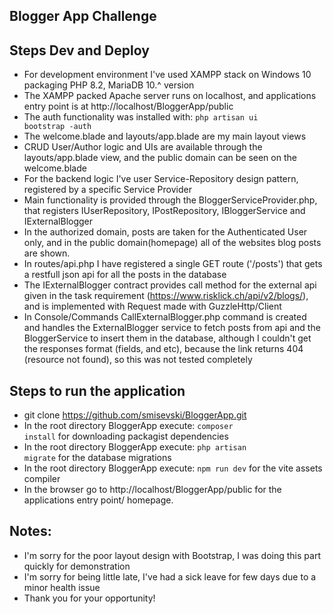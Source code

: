
## Blogger App Challenge

## Steps Dev and Deploy

* For development environment I've used XAMPP stack on Windows 10 packaging PHP 8.2, MariaDB 10.^ version
* The XAMPP packed Apache server runs on localhost, and applications entry point is at http://localhost/BloggerApp/public 
* The auth functionality was installed with:
<code>php artisan ui bootstrap -auth</code>
* The welcome.blade and layouts/app.blade are my main layout views
* CRUD User/Author logic and UIs are available through the layouts/app.blade view, and the public domain can be seen on the welcome.blade
* For the backend logic I've user Service-Repository design pattern, registered by a specific Service Provider
* Main functionality is provided through the BloggerServiceProvider.php, that registers IUserRepository, IPostRepository, IBloggerService and IExternalBlogger
* In the authorized domain, posts are taken for the Authenticated User only, and in the public domain(homepage) all of the websites blog posts are shown.
* In routes/api.php I have registered a single GET route ('/posts') that gets a restfull json api for all the posts in the database
* The IExternalBlogger contract provides call method for the external api given in the task requirement (https://www.risklick.ch/api/v2/blogs/), and is implemented with Request made with GuzzleHttp/Client
* In Console/Commands CallExternalBlogger.php command is created and handles the ExternalBlogger service to fetch posts from api and the BloggerService to insert them in the database, although I couldn't get the responses format (fields, and etc), because the link returns 404 (resource not found), so this was not tested completely
## Steps to run the application
* git clone https://github.com/smisevski/BloggerApp.git
* In the root directory BloggerApp execute: <code>composer install</code> for downloading packagist dependencies
* In the root directory BloggerApp execute: <code>php artisan migrate</code> for the database migrations
* In the root directory BloggerApp execute: <code>npm run dev</code> for the vite assets compiler
* In the browser go to http://localhost/BloggerApp/public for the applications entry point/ homepage.
## Notes:
* I'm sorry for the poor layout design with Bootstrap, I was doing this part quickly for demonstration
* I'm sorry for being little late, I've had a sick leave for few days due to a minor health issue
* Thank you for your opportunity!



